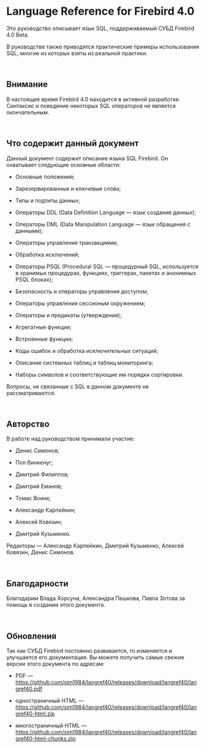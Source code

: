 Language Reference for Firebird 4.0
===================================

Это руководство описывает язык SQL, поддерживаемый СУБД Firebird 4.0 Beta.

В руководстве также приводятся практические примеры использования SQL, многие из
которых взяты из реальной практики.

 

Внимание
--------

В настоящее время Firebird 4.0 находится в активной разработке. Синтаксис и
поведение некоторых SQL операторов не является окончательным.

 

Что содержит данный документ
----------------------------

Данный документ содержит описание языка SQL Firebird. Он охватывает следующие
основные области:

-   Основные положения;

-   Зарезервированные и ключевые слова;

-   Типы и подтипы данных;

-   Операторы DDL (Data Definition Language — язык создания данных);

-   Операторы DML (Data Manipulation Language — язык обращения с данными);

-   Операторы управления транзакциями;

-   Обработка исключений;

-   Операторы PSQL (Procedural SQL — процедурный SQL, используется в хранимых
    процедурах, функциях, триггерах, пакетах и анонимных PSQL блоках);

-   Безопасность и операторы управления доступом;

-   Операторы управления сессионым окружением;

-   Операторы и предикаты (утверждения);

-   Агрегатные функции;

-   Встроенные функции;

-   Коды ошибок и обработка исключительных ситуаций;

-   Описание системных таблиц и таблиц мониторинга;

-   Наборы символов и соответствующие им порядки сортировки.

Вопросы, не связанные с SQL в данном документе не рассматриваются.

 

Авторство
---------

В работе над руководством принимали участие:

-   Денис Симонов;

-   Пол Винкенуг;

-   Дмитрий Филиппов;

-   Дмитрий Еманов;

-   Томас Воинк;

-   Александр Карпейкин;

-   Алексей Ковязин;

-   Дмитрий Кузьменко.

Редакторы — Александр Карпейкин, Дмитрий Кузьменко, Алексей Ковязин, Денис
Симонов.

 

Благодарности
-------------

Благодарим Влада Хорсуна, Александра Пешкова, Павла Зотова за помощь в создании
этого документа.

 

Обновления
----------

Так как СУБД Firebird постоянно развивается, то изменяется и улучшается его
документация. Вы можете получить самые свежие версии этого документа по адресам:

-   PDF —
    <https://github.com/sim1984/langref40/releases/download/langref40/langref40.pdf>

-   одностраничный HTML —
    <https://github.com/sim1984/langref40/releases/download/langref40/langref40-html.zip>

-   многостраничный HTML —
    <https://github.com/sim1984/langref40/releases/download/langref40/langref40-html-chunks.zip>

